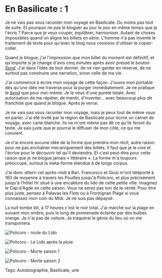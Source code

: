 # En Basilicate : 1

Je ne vais pas vous raconter mon voyage en Basilicate. Du moins pas tout de suite. Et pourquoi ne pas le bloguer au jour le jour en même temps que je l'écris ? Parce que je veux couper, équilibrer, harmoniser. Autant de choses impossibles quand on aligne les billets en série. L'homme n'a pas inventé le traitement de texte pour qu'avec le blog nous cessions d'utiliser le copier-coller.

Quand je blogue, j'ai l'impression que mon billet du moment est définitif, et qu'importe si je change d'avis cinq minutes après avoir pressé le bouton *[Send](http://blog.tcrouzet.com/tag/send/)*. J'ai dans l'idée de tout donner, de ne rien garder en réserve, de ne surtout pas construire une narration, sinon celle de ma vie.

J'ai commencé à écrire mon voyage de cette façon. J'ouvre mon portable dès qu'une idée me traverse pour la purger immédiatement. Je ne pratique le *[Send](http://blog.tcrouzet.com/tag/send/)* que pour moi-même. Je le veux d'une pureté totale. Avec autorisation de me répéter, de mentir, d'inventer… avec beaucoup plus de franchise que quand je blogue. Après je verrai.

Je ne vais pas vous raconter mon voyage, mais je peux tout de même vous en parler. J'ai été invité par la région de Basilicate pour écrire un carnet de voyage, avec carte blanche. Ils ne m'ont même pas dit ce qu'ils feront du texte. Je sais juste que je pourrai le diffuser de mon côté, ce qui me convient.

Je n'ai encore aucune idée de la forme que prendra mon récit, autre raison pour ne pas enchaîner mécaniquement des billets. Il faut que je le vive et l'écrive pour le découvrir tel qu'il deviendra. Et c'est peut-être pour cette raison que je ne blogue jamais « littéraire ». La forme m'a toujours préoccupé, surtout la meta-forme étendue à de longs corpus.

J'ai donc atterri cet après-midi à Bari. Francesco et Giusi m'ont téléporté à 160 de moyenne à travers les Pouilles jusqu'à Policoro, et plus précisément jusqu'à l'hôtel Hr situé à une encablure du lido de cette petite ville. Imaginez le Cap d'Agde en cette saison. Vous ne serez pas loin de la vérité. Pour être plus juste, pensez à Palavas les Flots ou à Frontignan Plage si vous connaissez mon coin du Midi. Je ne suis pas dépaysé.

La nuit tombe tôt, à 17 heures c'est le noir total. J'ai marché sur la plage en suivant mon ombre, puis le long de promenade éclairée par des bulbes orange. Je n'ai pas de voiture. Je traquerai le génie du lieu où on me transportera.

![Policoro - route du Lido](http://blog.tcrouzet.comhttps://tcrouzet.com/images_tc/2013/12/policoro1.jpg)

![Policoro - Le Lido après la pluie](http://blog.tcrouzet.comhttps://tcrouzet.com/images_tc/2013/12/policoro2.jpg)

![Policoro - Morte saison 1](http://blog.tcrouzet.comhttps://tcrouzet.com/images_tc/2013/12/policoro3.jpg)

![Policoro - Morte saison 2](http://blog.tcrouzet.comhttps://tcrouzet.com/images_tc/2013/12/policoro4.jpg)



Tags: Autobiographie, Basilicate, une